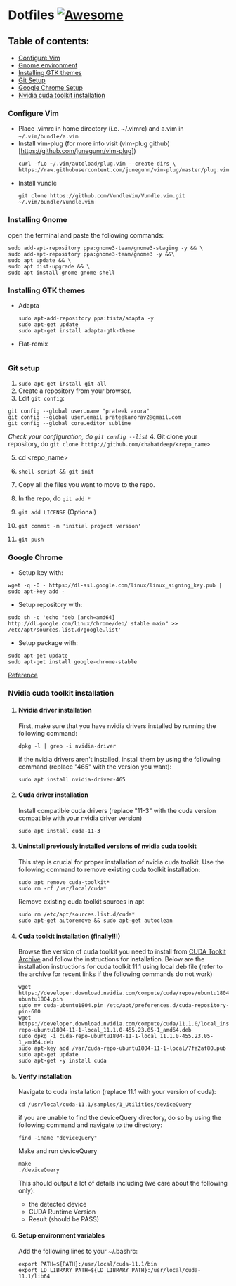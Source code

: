 # Dotfiles [![Awesome](https://cdn.rawgit.com/sindresorhus/awesome/d7305f38d29fed78fa85652e3a63e154dd8e8829/media/badge.svg)](https://github.com/sindresorhus/awesome)

## Table of contents:
- [Configure Vim](#configure-vim)
- [Gnome environment](#installing-gnome)
- [Installing GTK themes](#installing-gtk-themes)
- [Git Setup](#git-setup)
- [Google Chrome Setup](#google-chrome)
- [Nvidia cuda toolkit installation](#nvidia-cuda-toolkit-installation)


### Configure Vim
* Place .vimrc in home directory (i.e. ~/.vimrc) and a.vim in ```~/.vim/bundle/a.vim```
* Install vim-plug (for more info visit (vim-plug github)[https://github.com/junegunn/vim-plug])
  ```
  curl -fLo ~/.vim/autoload/plug.vim --create-dirs \
  https://raw.githubusercontent.com/junegunn/vim-plug/master/plug.vim
  ```
* Install vundle
  ```
  git clone https://github.com/VundleVim/Vundle.vim.git ~/.vim/bundle/Vundle.vim
  ```

### Installing Gnome
open the terminal and paste the following commands:

  ```
  sudo add-apt-repository ppa:gnome3-team/gnome3-staging -y && \
  sudo add-apt-repository ppa:gnome3-team/gnome3 -y &&\
  sudo apt update && \
  sudo apt dist-upgrade && \
  sudo apt install gnome gnome-shell
  ```

### Installing GTK themes
* Adapta
  ```
  sudo apt-add-repository ppa:tista/adapta -y
  sudo apt-get update
  sudo apt-get install adapta-gtk-theme 
  ```
* Flat-remix
  ```
  
  ```
### Git setup
1. `` sudo apt-get install git-all ``
2. Create a repository from your browser.
3. Edit ``git config``: 
```shell-script
git config --global user.name "prateek arora"
git config --global user.email prateekarorav2@gmail.com
git config --global core.editor sublime
```
*Check your configuration, do ``git config --list``*
4. Git clone your repository, do `` git clone htttp://github.com/chahatdeep/<repo_name> ``

5. cd <repo_name>

6. `` shell-script &&
git init ``

7. Copy all the files you want to move to the repo.

8. In the repo, do ``git add * ``

9. `` git add LICENSE `` (Optional)

10. `` git commit -m 'initial project version' ``

11. `` git push ``

### Google Chrome
- Setup key with: 
```shell-script
wget -q -O - https://dl-ssl.google.com/linux/linux_signing_key.pub | sudo apt-key add - 
```
- Setup repository with: 
```shell-script
sudo sh -c 'echo "deb [arch=amd64] http://dl.google.com/linux/chrome/deb/ stable main" >> /etc/apt/sources.list.d/google.list'
```
- Setup package with: 
```shell-script
sudo apt-get update 
sudo apt-get install google-chrome-stable
```
[Reference](https://www.ubuntuupdates.org/ppa/google_chrome)

### Nvidia cuda toolkit installation
1. #### Nvidia driver installation
    First, make sure that you have nvidia drivers installed by running the following command:
    ```
    dpkg -l | grep -i nvidia-driver
    ```

    if the nvidia drivers aren't installed, install them by using the following command (replace "465" with the version you want):
    ```
    sudo apt install nvidia-driver-465
    ```
2. #### Cuda driver installation
    Install compatible cuda drivers (replace "11-3" with the cuda version compatible with your nvidia driver version)
    ```
    sudo apt install cuda-11-3 
    ```
3. #### Uninstall previously installed versions of nvidia cuda toolkit
    This step is crucial for proper installation of nvidia cuda toolkit. Use the following command to remove existing cuda toolkit installation:
    ```
    sudo apt remove cuda-toolkit*
    sudo rm -rf /usr/local/cuda*
    ```
    Remove existing cuda toolkit sources in apt
    ```
    sudo rm /etc/apt/sources.list.d/cuda*
    sudo apt-get autoremove && sudo apt-get autoclean
    ```

4. #### Cuda toolkit installation (finally!!!)
    Browse the version of cuda toolkit you need to install from [CUDA Tookit Archive](https://developer.nvidia.com/cuda-toolkit-archive) and follow the instructions for installation.
    Below are the installation instructions for cuda toolkit 11.1 using local deb file (refer to the archive for recent links if the following commands do not work)
    ```
    wget https://developer.download.nvidia.com/compute/cuda/repos/ubuntu1804/x86_64/cuda-ubuntu1804.pin
    sudo mv cuda-ubuntu1804.pin /etc/apt/preferences.d/cuda-repository-pin-600
    wget https://developer.download.nvidia.com/compute/cuda/11.1.0/local_installers/cuda-repo-ubuntu1804-11-1-local_11.1.0-455.23.05-1_amd64.deb
    sudo dpkg -i cuda-repo-ubuntu1804-11-1-local_11.1.0-455.23.05-1_amd64.deb
    sudo apt-key add /var/cuda-repo-ubuntu1804-11-1-local/7fa2af80.pub
    sudo apt-get update
    sudo apt-get -y install cuda
    ```

5. #### Verify installation
    Navigate to cuda installation (replace 11.1 with your version of cuda):
    ```
    cd /usr/local/cuda-11.1/samples/1_Utilities/deviceQuery
    ```
    if you are unable to find the deviceQuery directory, do so by using the following command and navigate to the directory:
    ```
    find -iname "deviceQuery"
    ```
    Make and run deviceQuery
    ```
    make
    ./deviceQuery
    ```
    This should output a lot of details including (we care about the following only): 
      * the detected device 
      * CUDA Runtime Version
      * Result (should be PASS)


6. #### Setup environment variables
    Add the following lines to your ~/.bashrc:
    ```
    export PATH=${PATH}:/usr/local/cuda-11.1/bin
    export LD_LIBRARY_PATH=${LD_LIBRARY_PATH}:/usr/local/cuda-11.1/lib64
    ```

